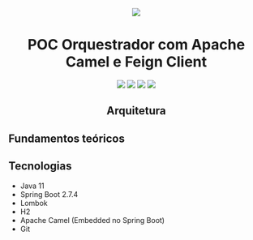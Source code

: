 <div align="center">

![](https://img.shields.io/badge/Status-Em%20Desenvolvimento-orange)
</div>

<div align="center">

# POC Orquestrador com Apache Camel e Feign Client
![](https://img.shields.io/badge/Autor-Fernando%20Henrique%20Mendes%20Diogo-brightgreen)
![](https://img.shields.io/badge/Language-java-brightgreen)
![](https://img.shields.io/badge/Framework-springboot-brightgreen)
![](https://img.shields.io/badge/Framework-apache%20camel-brightgreen)

</div> 
</div> 

<div align="center">

## Arquitetura


</div>

## Fundamentos teóricos



## Tecnologias
- Java 11
- Spring Boot 2.7.4
- Lombok
- H2
- Apache Camel (Embedded no Spring Boot)
- Git
